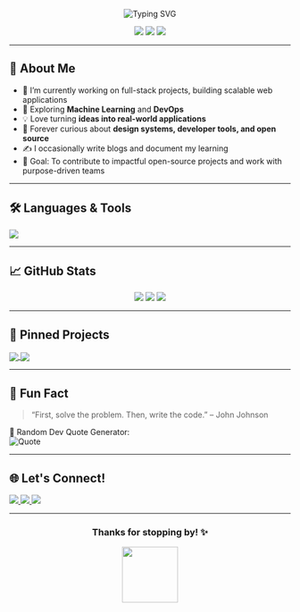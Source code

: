 <!-- Profile README for Alisha Sagar -->

<p align="center">
  <img src="https://readme-typing-svg.herokuapp.com?font=Fira+Code&size=25&pause=1000&color=F71A45&center=true&vCenter=true&width=435&lines=Hi+I'm+Alisha+Sagar!;Developer+%7C+Engineer+%7C+Lifelong+Learner;Creating+things+that+live+on+the+web" alt="Typing SVG" />
</p>

<p align="center">
  <img src="https://img.shields.io/github/followers/Alisha-sagar?label=Followers&style=social" />
  <img src="https://komarev.com/ghpvc/?username=Alisha-sagar&label=Profile%20views&color=blueviolet&style=flat" />
  <img src="https://img.shields.io/badge/Made%20with-Markdown-1f425f.svg" />
</p>

---

<h2> 🚀 About Me</h2>

- 🔭 I’m currently working on full-stack projects, building scalable web applications  
- 🌱 Exploring **Machine Learning** and **DevOps**
- 💡 Love turning **ideas into real-world applications**
- 🧠 Forever curious about **design systems, developer tools, and open source**
- ✍️ I occasionally write blogs and document my learning
- 🎯 Goal: To contribute to impactful open-source projects and work with purpose-driven teams

---

<h2>🛠️ Languages & Tools</h2>

<p align="left">
  <img src="https://skillicons.dev/icons?i=js,ts,py,java,cpp,html,css,react,nodejs,express,mongodb,mysql,tailwind,git,github,vscode,docker,postman,firebase&perline=10" />
</p>

---

<h2>📈 GitHub Stats</h2>

<p align="center">
  <img src="https://github-readme-stats.vercel.app/api?username=Alisha-sagar&show_icons=true&theme=radical&rank_icon=github" />
  <img src="https://github-readme-streak-stats.herokuapp.com?user=Alisha-sagar&theme=radical&date_format=M%20j%5B%2C%20Y%5D" />
  <img src="https://github-readme-stats.vercel.app/api/top-langs/?username=Alisha-sagar&layout=compact&theme=radical" />
</p>

---

<h2>📂 Pinned Projects</h2>

<p align="left">
  <a href="https://github.com/Alisha-sagar/your-project-1">
    <img align="center" src="https://github-readme-stats.vercel.app/api/pin/?username=Alisha-sagar&repo=your-project-1&theme=tokyonight" />
  </a>
  <a href="https://github.com/Alisha-sagar/your-project-2">
    <img align="center" src="https://github-readme-stats.vercel.app/api/pin/?username=Alisha-sagar&repo=your-project-2&theme=tokyonight" />
  </a>
</p>

---

<h2>🧠 Fun Fact</h2>

> “First, solve the problem. Then, write the code.” – John Johnson

🎲 Random Dev Quote Generator:  
![Quote](https://quotes-github-readme.vercel.app/api?type=horizontal&theme=radical)

---

<h2>🌐 Let's Connect!</h2>

<p align="left">
  <a href="https://www.linkedin.com/in/alisha-sagar/" target="_blank">
    <img src="https://img.shields.io/badge/LinkedIn-blue?logo=linkedin&style=for-the-badge" />
  </a>
  <a href="mailto:youremail@example.com">
    <img src="https://img.shields.io/badge/Email-D14836?style=for-the-badge&logo=gmail&logoColor=white" />
  </a>
  <a href="https://your-portfolio.com">
    <img src="https://img.shields.io/badge/Portfolio-121212?style=for-the-badge&logo=vercel&logoColor=white" />
  </a>
</p>

---

<h3 align="center">Thanks for stopping by! ✨</h3>
<p align="center">
  <img src="https://media.giphy.com/media/xUPGcguWZHRC2HyBRS/giphy.gif" width="100" />
</p>
